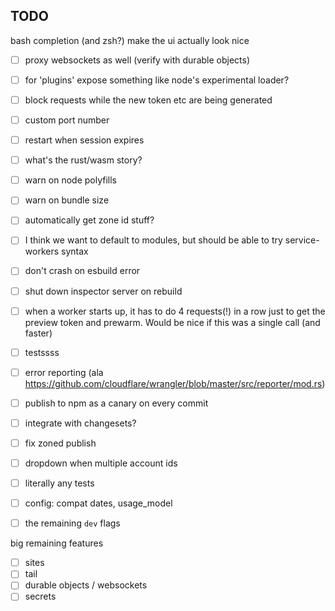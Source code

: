 ## TODO

bash completion (and zsh?)
make the ui actually look nice

- [ ] proxy websockets as well (verify with durable objects)
- [ ] for 'plugins' expose something like node's experimental loader?
- [ ] block requests while the new token etc are being generated
- [ ] custom port number
- [ ] restart when session expires
- [ ] what's the rust/wasm story?
- [ ] warn on node polyfills
- [ ] warn on bundle size
- [ ] automatically get zone id stuff?
- [ ] I think we want to default to modules, but should be able to try service-workers syntax
- [ ] don't crash on esbuild error
- [ ] shut down inspector server on rebuild
- [ ] when a worker starts up, it has to do 4 requests(!) in a row just to get the preview token and prewarm. Would be nice if this was a single call (and faster)
- [ ] testssss
- [ ] error reporting (ala https://github.com/cloudflare/wrangler/blob/master/src/reporter/mod.rs)

- [ ] publish to npm as a canary on every commit
- [ ] integrate with changesets?
- [ ] fix zoned publish
- [ ] dropdown when multiple account ids
- [ ] literally any tests
- [ ] config: compat dates, usage_model
- [ ] the remaining `dev` flags

big remaining features

- [ ] sites
- [ ] tail
- [ ] durable objects / websockets
- [ ] secrets
